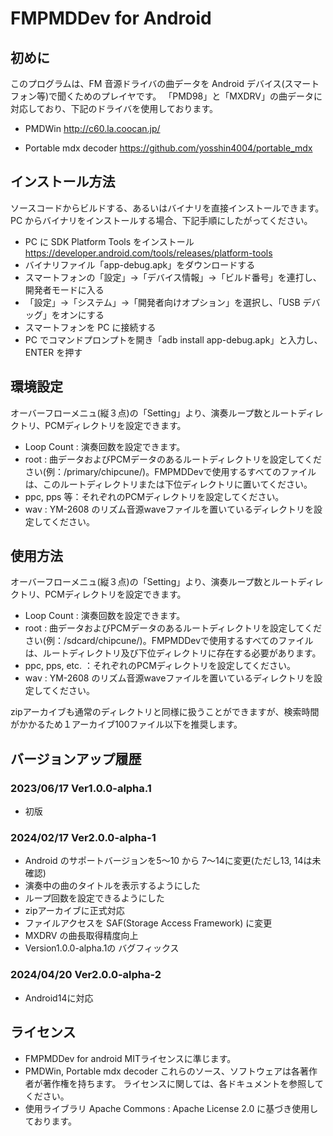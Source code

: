 # FMPMDDev for Android

## 初めに
このプログラムは、FM 音源ドライバの曲データを Android デバイス(スマートフォン等)で聞くためのプレイヤです。
「PMD98」と「MXDRV」の曲データに対応しており、下記のドライバを使用しております。

* PMDWin
http://c60.la.coocan.jp/

* Portable mdx decoder
https://github.com/yosshin4004/portable_mdx


## インストール方法
ソースコードからビルドする、あるいはバイナリを直接インストールできます。
PC からバイナリをインストールする場合、下記手順にしたがってください。
* PC に SDK Platform Tools をインストール
https://developer.android.com/tools/releases/platform-tools
* バイナリファイル「app-debug.apk」をダウンロードする
* スマートフォンの「設定」→「デバイス情報」→「ビルド番号」を連打し、開発者モードに入る
* 「設定」→「システム」→「開発者向けオプション」を選択し、「USB デバッグ」をオンにする
* スマートフォンを PC に接続する
* PC でコマンドプロンプトを開き「adb install app-debug.apk」と入力し、ENTER を押す


## 環境設定
オーバーフローメニュ(縦３点)の「Setting」より、演奏ループ数とルートディレクトリ、PCMディレクトリを設定できます。
* Loop Count : 演奏回数を設定できます。
* root : 曲データおよびPCMデータのあるルートディレクトリを設定してください(例：/primary/chipcune/)。FMPMDDevで使用するすべてのファイルは、このルートディレクトリまたは下位ディレクトリに置いてください。
* ppc, pps 等：それぞれのPCMディレクトリを設定してください。
* wav : YM-2608 のリズム音源waveファイルを置いているディレクトリを設定してください。


## 使用方法
オーバーフローメニュ(縦３点)の「Setting」より、演奏ループ数とルートディレクトリ、PCMディレクトリを設定できます。
* Loop Count : 演奏回数を設定できます。
* root : 曲データおよびPCMデータのあるルートディレクトリを設定してください(例：/sdcard/chipcune/)。FMPMDDevで使用するすべてのファイルは、ルートディレクトリ及び下位ディレクトリに存在する必要があります。
* ppc, pps, etc. ：それぞれのPCMディレクトリを設定してください。
* wav : YM-2608 のリズム音源waveファイルを置いているディレクトリを設定してください。
  
zipアーカイブも通常のディレクトリと同様に扱うことができますが、検索時間がかかるため１アーカイブ100ファイル以下を推奨します。


## バージョンアップ履歴
### 2023/06/17 Ver1.0.0-alpha.1
* 初版
### 2024/02/17 Ver2.0.0-alpha-1
* Android のサポートバージョンを5～10 から 7～14に変更(ただし13, 14は未確認)
* 演奏中の曲のタイトルを表示するようにした
* ループ回数を設定できるようにした
* zipアーカイブに正式対応
* ファイルアクセスを SAF(Storage Access Framework) に変更     
* MXDRV の曲長取得精度向上
* Version1.0.0-alpha.1の バグフィックス
### 2024/04/20 Ver2.0.0-alpha-2
* Android14に対応
 
## ライセンス
* FMPMDDev for android
 MITライセンスに準じます。
* PMDWin, Portable mdx decoder
 これらのソース、ソフトウェアは各著作者が著作権を持ちます。 ライセンスに関しては、各ドキュメントを参照してください。
* 使用ライブラリ
 Apache Commons : Apache License 2.0 に基づき使用しております。

